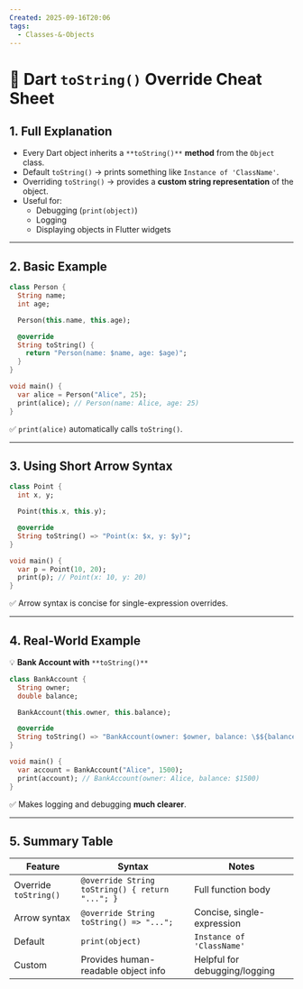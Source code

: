 ```yaml
---
Created: 2025-09-16T20:06
tags:
  - Classes-&-Objects
---
```

# 🎯 Dart `toString()` Override Cheat Sheet

## 1. Full Explanation

- Every Dart object inherits a `**toString()**` **method** from the `Object` class.
- Default `toString()` → prints something like `Instance of 'ClassName'`.
- Overriding `toString()` → provides a **custom string representation** of the object.
- Useful for:
    - Debugging (`print(object)`)
    - Logging
    - Displaying objects in Flutter widgets

---

## 2. Basic Example

```Dart
class Person {
  String name;
  int age;

  Person(this.name, this.age);

  @override
  String toString() {
    return "Person(name: $name, age: $age)";
  }
}

void main() {
  var alice = Person("Alice", 25);
  print(alice); // Person(name: Alice, age: 25)
}

```

✅ `print(alice)` automatically calls `toString()`.

---

## 3. Using Short Arrow Syntax

```Dart
class Point {
  int x, y;

  Point(this.x, this.y);

  @override
  String toString() => "Point(x: $x, y: $y)";
}

void main() {
  var p = Point(10, 20);
  print(p); // Point(x: 10, y: 20)
}

```

✅ Arrow syntax is concise for single-expression overrides.

---

## 4. Real-World Example

💡 **Bank Account with** `**toString()**`

```Dart
class BankAccount {
  String owner;
  double balance;

  BankAccount(this.owner, this.balance);

  @override
  String toString() => "BankAccount(owner: $owner, balance: \$${balance})";
}

void main() {
  var account = BankAccount("Alice", 1500);
  print(account); // BankAccount(owner: Alice, balance: $1500)
}

```

✅ Makes logging and debugging **much clearer**.

---

## 5. Summary Table

|Feature|Syntax|Notes|
|---|---|---|
|Override `toString()`|`@override String toString() { return "..."; }`|Full function body|
|Arrow syntax|`@override String toString() => "...";`|Concise, single-expression|
|Default|`print(object)`|`Instance of 'ClassName'`|
|Custom|Provides human-readable object info|Helpful for debugging/logging|